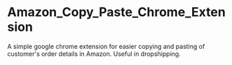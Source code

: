 # Amazon_Copy_Paste_Chrome_Extension
A simple google chrome extension for easier copying and pasting of customer's order details in Amazon. Useful in dropshipping.
